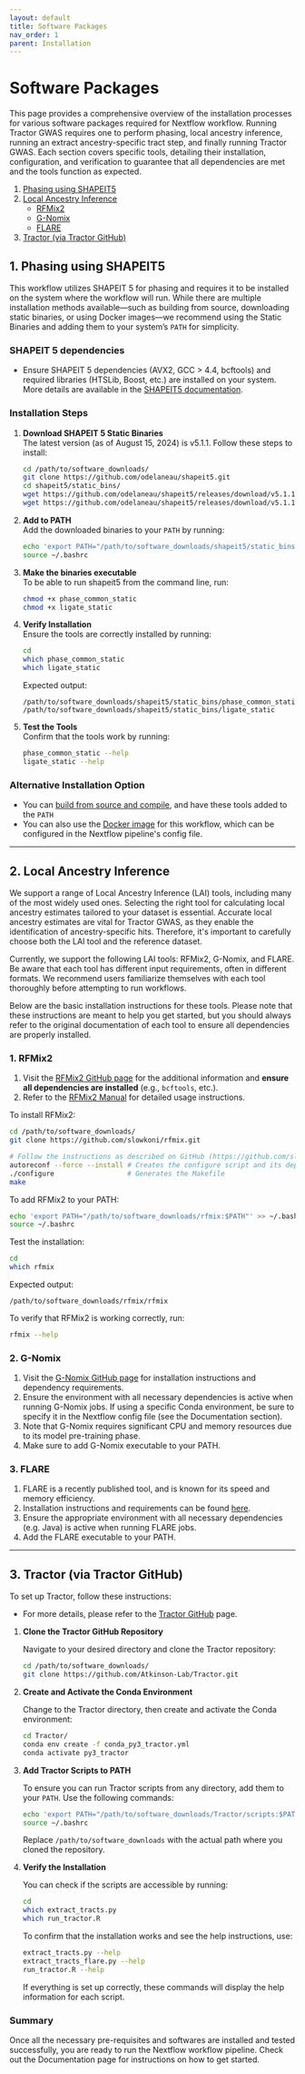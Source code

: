 ```yaml
---
layout: default
title: Software Packages
nav_order: 1
parent: Installation
---
```


# Software Packages

This page provides a comprehensive overview of the installation processes for various software packages required for Nextflow workflow. Running Tractor GWAS requires one to perform phasing, local ancestry inference, running an extract ancestry-specific tract step, and finally running Tractor GWAS. Each section covers specific tools, detailing their installation, configuration, and verification to guarantee that all dependencies are met and the tools function as expected.

1. [Phasing using SHAPEIT5](#1-phasing-using-shapeit5)
2. [Local Ancestry Inference](#2-local-ancestry-inference)
   - [RFMix2](#1-rfmix2)
   - [G-Nomix](#2-g-nomix)
   - [FLARE](#3-flare)
3. [Tractor (via Tractor GitHub)](#3-tractor-via-tractor-github)


## 1. Phasing using SHAPEIT5

This workflow utilizes SHAPEIT 5 for phasing and requires it to be installed on the system where the workflow will run. While there are multiple installation methods available—such as building from source, downloading static binaries, or using Docker images—we recommend using the Static Binaries and adding them to your system’s `PATH` for simplicity.

### SHAPEIT 5 dependencies

- Ensure SHAPEIT 5 dependencies (AVX2, GCC > 4.4, bcftools) and required libraries (HTSLib, Boost, etc.) are installed on your system. More details are available in the [SHAPEIT5 documentation](https://odelaneau.github.io/shapeit5/docs/installation/build_from_source).

### Installation Steps

1. **Download SHAPEIT 5 Static Binaries**  
   The latest version (as of August 15, 2024) is v5.1.1. Follow these steps to install:

   ```bash
   cd /path/to/software_downloads/
   git clone https://github.com/odelaneau/shapeit5.git
   cd shapeit5/static_bins/
   wget https://github.com/odelaneau/shapeit5/releases/download/v5.1.1/phase_common_static
   wget https://github.com/odelaneau/shapeit5/releases/download/v5.1.1/ligate_static
   ```

2. **Add to PATH**  
   Add the downloaded binaries to your `PATH` by running:

   ```bash
   echo 'export PATH="/path/to/software_downloads/shapeit5/static_bins:$PATH"' >> ~/.bashrc
   source ~/.bashrc
   ```
   
3. **Make the binaries executable**  
   To be able to run shapeit5 from the command line, run:

   ```bash
   chmod +x phase_common_static
   chmod +x ligate_static
   ```
   
4. **Verify Installation**  
   Ensure the tools are correctly installed by running:

   ```bash
   cd
   which phase_common_static
   which ligate_static
   ```

   Expected output:

   ```
   /path/to/software_downloads/shapeit5/static_bins/phase_common_static
   /path/to/software_downloads/shapeit5/static_bins/ligate_static
   ```

5. **Test the Tools**  
   Confirm that the tools work by running:

   ```bash
   phase_common_static --help
   ligate_static --help
   ```

### Alternative Installation Option

- You can [build from source and compile](https://odelaneau.github.io/shapeit5/docs/installation/build_from_source), and have these tools added to the `PATH`
- You can also use the [Docker image](https://odelaneau.github.io/shapeit5/docs/installation/docker) for this workflow, which can be configured in the Nextflow pipeline's config file.

--------------------------

## 2. Local Ancestry Inference


We support a range of Local Ancestry Inference (LAI) tools, including many of the most widely used ones. Selecting the right tool for calculating local ancestry estimates tailored to your dataset is essential. Accurate local ancestry estimates are vital for Tractor GWAS, as they enable the identification of ancestry-specific hits. Therefore, it's important to carefully choose both the LAI tool and the reference dataset.

Currently, we support the following LAI tools: RFMix2, G-Nomix, and FLARE. Be aware that each tool has different input requirements, often in different formats. We recommend users familiarize themselves with each tool thoroughly before attempting to run workflows.

Below are the basic installation instructions for these tools. Please note that these instructions are meant to help you get started, but you should always refer to the original documentation of each tool to ensure all dependencies are properly installed.


### 1. RFMix2

1. Visit the [RFMix2 GitHub page](https://github.com/slowkoni/rfmix/tree/master) for the additional information and **ensure all dependencies are installed** (e.g., `bcftools`, etc.).
2. Refer to the [RFMix2 Manual](https://github.com/slowkoni/rfmix/blob/master/MANUAL.md) for detailed usage instructions.

To install RFMix2:

```bash
cd /path/to/software_downloads/
git clone https://github.com/slowkoni/rfmix.git

# Follow the instructions as described on GitHub (https://github.com/slowkoni/rfmix)
autoreconf --force --install # Creates the configure script and its dependencies
./configure                  # Generates the Makefile
make
```

To add RFMix2 to your PATH:

```bash
echo 'export PATH="/path/to/software_downloads/rfmix:$PATH"' >> ~/.bashrc
source ~/.bashrc
```

Test the installation:

```bash
cd
which rfmix
```

Expected output:

```
/path/to/software_downloads/rfmix/rfmix
```

To verify that RFMix2 is working correctly, run:

```bash
rfmix --help
```

### 2. G-Nomix

1. Visit the [G-Nomix GitHub page](https://github.com/AI-sandbox/gnomix) for installation instructions and dependency requirements.
2. Ensure the environment with all necessary dependencies is active when running G-Nomix jobs. If using a specific Conda environment, be sure to specify it in the Nextflow config file (see the Documentation section).
3. Note that G-Nomix requires significant CPU and memory resources due to its model pre-training phase.
4. Make sure to add G-Nomix executable to your PATH.

### 3. FLARE

1. FLARE is a recently published tool, and is known for its speed and memory efficiency.
2. Installation instructions and requirements can be found [here](https://github.com/browning-lab/flare).
3. Ensure the appropriate environment with all necessary dependencies (e.g. Java) is active when running FLARE jobs.
4. Add the FLARE executable to your PATH.

--------------------------

## 3. Tractor (via Tractor GitHub)

To set up Tractor, follow these instructions:

* For more details, please refer to the [Tractor GitHub](https://github.com/Atkinson-Lab/Tractor) page.

1. **Clone the Tractor GitHub Repository**

   Navigate to your desired directory and clone the Tractor repository:

   ```bash
   cd /path/to/software_downloads/
   git clone https://github.com/Atkinson-Lab/Tractor.git
   ```

2. **Create and Activate the Conda Environment**

   Change to the Tractor directory, then create and activate the Conda environment:

   ```bash
   cd Tractor/
   conda env create -f conda_py3_tractor.yml
   conda activate py3_tractor
   ```

3. **Add Tractor Scripts to PATH**

   To ensure you can run Tractor scripts from any directory, add them to your `PATH`. Use the following commands:

   ```bash
   echo 'export PATH="/path/to/software_downloads/Tractor/scripts:$PATH"' >> ~/.bashrc
   source ~/.bashrc
   ```

   Replace `/path/to/software_downloads` with the actual path where you cloned the repository.

4. **Verify the Installation**

   You can check if the scripts are accessible by running:

   ```bash
   cd
   which extract_tracts.py
   which run_tractor.R
   ```

   To confirm that the installation works and see the help instructions, use:

   ```bash
   extract_tracts.py --help
   extract_tracts_flare.py --help
   run_tractor.R --help
   ```

   If everything is set up correctly, these commands will display the help information for each script.


### Summary

Once all the necessary pre-requisites and softwares are installed and tested successfully, you are ready to run the Nextflow workflow pipeline.
Check out the Documentation page for instructions on how to get started.

